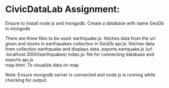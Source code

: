 # CivicDataLab Assignment:


Ensure to install node js and mongodb.
Create a database with name GeoDb in mongodb

There are three files to be used:
earthquake.js: fetches data from the url given and stores in earthquakes collection in GeoDb
api.js: fetches data from collection earthquake and displays data ,exports eartquake.js
          (url :localhost:3000/earthquakes)
index.js: file for connecting database and exports api.js  
map.html: To visualize data on map

Note: Ensure mongodb server is connected and node js is running while checking for output.
